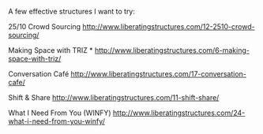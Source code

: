 A few effective structures I want to try:

25/10 Crowd Sourcing
http://www.liberatingstructures.com/12-2510-crowd-sourcing/

Making Space with TRIZ *
http://www.liberatingstructures.com/6-making-space-with-triz/

Conversation Café
http://www.liberatingstructures.com/17-conversation-cafe/

Shift & Share
http://www.liberatingstructures.com/11-shift-share/

What I Need From You (WINFY)
http://www.liberatingstructures.com/24-what-i-need-from-you-winfy/
